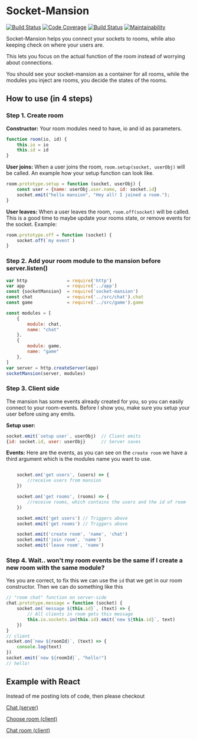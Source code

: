 # Socket-Mansion
[![Build Status](https://travis-ci.org/Nicklas766/socket-mansion.svg?branch=master)](https://travis-ci.org/Nicklas766/socket-mansion)
[![Code Coverage](https://scrutinizer-ci.com/g/Nicklas766/socket-mansion/badges/coverage.png?b=master)](https://scrutinizer-ci.com/g/Nicklas766/socket-mansion/?branch=master)
[![Build Status](https://scrutinizer-ci.com/g/Nicklas766/socket-mansion/badges/build.png?b=master)](https://scrutinizer-ci.com/g/Nicklas766/socket-mansion/build-status/master)
[![Maintainability](https://api.codeclimate.com/v1/badges/691a969af6b675e62128/maintainability)](https://codeclimate.com/github/Nicklas766/socket-mansion/maintainability)

Socket-Mansion helps you connect your sockets to rooms, while also keeping check
on where your users are.

This lets you focus on the actual function of the room instead of worrying about
connections.

You should see your socket-mansion as a container for all rooms, while the modules
you inject are rooms, you decide the states of the rooms.


## How to use (in 4 steps)

### Step 1. Create room

**Constructor:**
Your room modules need to have, io and id as parameters.
```javascript
function room(io, id) {
    this.io = io
    this.id = id
}
```

**User joins:**
When a user joins the room, `room.setup(socket, userObj)` will be called. An example
how your setup function can look like.
```javascript
room.prototype.setup = function (socket, userObj) {
    const user = {name: userObj.user.name, id: socket.id}
    socket.emit("hello mansion", "Hey all! I joined a room.");
}
```

**User leaves:**
When a user leaves the room, `room.off(socket)` will be called. This is a good
time to maybe update your rooms state, or remove events for the socket. Example:
```javascript
room.prototype.off = function (socket) {
    socket.off(`my event`)
}
```

### Step 2. Add your room module to the mansion before server.listen()


```javascript
var http               = require('http')
var app                = require('../app')
const {socketMansion}  = require('socket-mansion')
const chat             = require('../src/chat').chat
const game             = require('../src/game').game

const modules = [
    {
        module: chat,
        name: "chat"
    },
    {
        module: game,
        name: "game"
    },
]
var server = http.createServer(app)
socketMansion(server, modules)
```


### Step 3. Client side

The mansion has some events already created for you, so you can easily connect
to your room-events. Before I show you, make sure you setup your user before
using any emits.

**Setup user:**
```javascript
socket.emit(`setup user`, userObj)  // Client emits
{id: socket.id, user: userObj}      // Server saves
```

**Events:**
Here are the events, as you can see on the `create room` we have a third argument
which is the modules name you want to use.

```javascript

    socket.on('get users', (users) => {
        //receive users from mansion
    })

    socket.on('get rooms', (rooms) => {
        //receive rooms, which contains the users and the id of room
    })

    socket.emit('get users') // Triggers above
    socket.emit('get rooms') // Triggers above

    socket.emit('create room', 'name', 'chat')
    socket.emit('join room', 'name')
    socket.emit('leave room', 'name')


```

### Step 4. Wait.. won't my room events be the same if I create a new room with the same module?
Yes you are correct, to fix this we can use the `id` that we get in our room
constructor. Then we can do something like this

```javascript
// "room chat" function on server-side
chat.prototype.message = function (socket) {
    socket.on(`message ${this.id}`, (text) => {
        // All clients in room gets this message
        this.io.sockets.in(this.id).emit(`new ${this.id}`, text)
    })
}
// client
socket.on(`new ${roomId}`, (text) => {
    console.log(text)
})
socket.emit(`new ${roomId}`, "hello!")
// hello!
```

## Example with React

Instead of me posting lots of code, then please checkout

[Chat (server)](https://github.com/Nicklas766/socket-mansion/blob/master/src/chat.js)

[Choose room (client)](https://github.com/Nicklas766/socket-mansion/blob/master/client/app/compontents/page/Home.js)

[Chat room (client)](https://github.com/Nicklas766/socket-mansion/blob/master/client/app/compontents/page/Chat.js)
